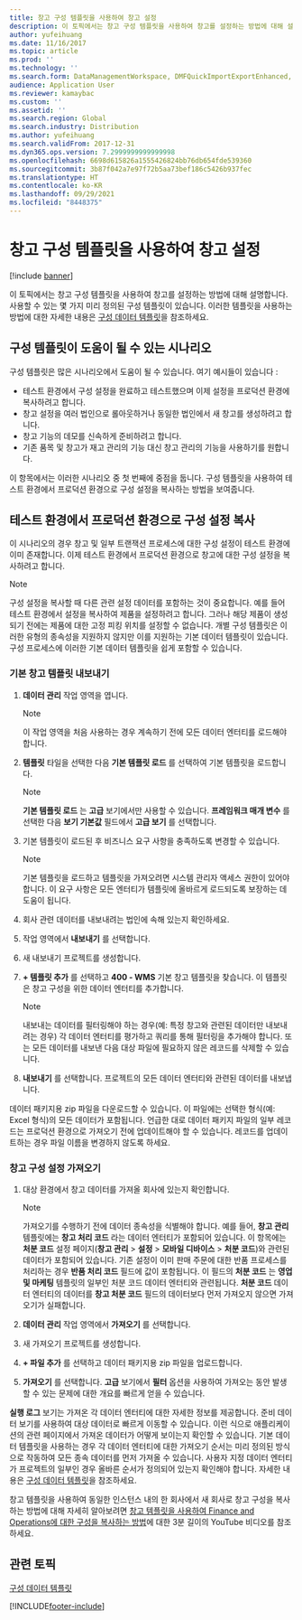```yaml
---
title: 창고 구성 템플릿을 사용하여 창고 설정
description: 이 토픽에서는 창고 구성 템플릿을 사용하여 창고를 설정하는 방법에 대해 설명합니다.
author: yufeihuang
ms.date: 11/16/2017
ms.topic: article
ms.prod: ''
ms.technology: ''
ms.search.form: DataManagementWorkspace, DMFQuickImportExportEnhanced, DMFDefinitionGroupTemplate, DMFEntityTemplateDefinitionLoadDialog
audience: Application User
ms.reviewer: kamaybac
ms.custom: ''
ms.assetid: ''
ms.search.region: Global
ms.search.industry: Distribution
ms.author: yufeihuang
ms.search.validFrom: 2017-12-31
ms.dyn365.ops.version: 7.2999999999999998
ms.openlocfilehash: 6698d615826a1555426824bb76db654fde539360
ms.sourcegitcommit: 3b87f042a7e97f72b5aa73bef186c5426b937fec
ms.translationtype: HT
ms.contentlocale: ko-KR
ms.lasthandoff: 09/29/2021
ms.locfileid: "8448375"
---
```

# <a name="set-up-a-warehouse-by-using-a-warehouse-configuration-template"></a>창고 구성 템플릿을 사용하여 창고 설정

[!include [banner](../includes/banner.md)]

이 토픽에서는 창고 구성 템플릿을 사용하여 창고를 설정하는 방법에 대해 설명합니다. 사용할 수 있는 몇 가지 미리 정의된 구성 템플릿이 있습니다. 이러한 템플릿을 사용하는 방법에 대한 자세한 내용은 [구성 데이터 템플릿](../../fin-ops-core/dev-itpro/data-entities/configuration-data-templates.md)을 참조하세요.

## <a name="scenarios-where-configuration-templates-can-be-helpful"></a>구성 템플릿이 도움이 될 수 있는 시나리오

구성 템플릿은 많은 시나리오에서 도움이 될 수 있습니다. 여기 예시들이 있습니다 :

- 테스트 환경에서 구성 설정을 완료하고 테스트했으며 이제 설정을 프로덕션 환경에 복사하려고 합니다.
- 창고 설정을 여러 법인으로 롤아웃하거나 동일한 법인에서 새 창고를 생성하려고 합니다.
- 창고 기능의 데모를 신속하게 준비하려고 합니다.
- 기존 품목 및 창고가 재고 관리의 기능 대신 창고 관리의 기능을 사용하기를 원합니다.

이 항목에서는 이러한 시나리오 중 첫 번째에 중점을 둡니다. 구성 템플릿을 사용하여 테스트 환경에서 프로덕션 환경으로 구성 설정을 복사하는 방법을 보여줍니다.

## <a name="copy-a-configuration-setup-from-a-test-environment-to-a-production-environment"></a>테스트 환경에서 프로덕션 환경으로 구성 설정 복사

이 시나리오의 경우 창고 및 일부 트랜잭션 프로세스에 대한 구성 설정이 테스트 환경에 이미 존재합니다. 이제 테스트 환경에서 프로덕션 환경으로 창고에 대한 구성 설정을 복사하려고 합니다.

> [!NOTE]
> 구성 설정을 복사할 때 다른 관련 설정 데이터를 포함하는 것이 중요합니다. 예를 들어 테스트 환경에서 설정을 복사하여 제품을 설정하려고 합니다. 그러나 해당 제품이 생성되기 전에는 제품에 대한 고정 피킹 위치를 설정할 수 없습니다. 개별 구성 템플릿은 이러한 유형의 종속성을 지원하지 않지만 이를 지원하는 기본 데이터 템플릿이 있습니다. 구성 프로세스에 이러한 기본 데이터 템플릿을 쉽게 포함할 수 있습니다.

### <a name="export-a-default-warehouse-template"></a>기본 창고 템플릿 내보내기 

1. **데이터 관리** 작업 영역을 엽니다.

    > [!NOTE]
    > 이 작업 영역을 처음 사용하는 경우 계속하기 전에 모든 데이터 엔터티를 로드해야 합니다.

2. **템플릿** 타일을 선택한 다음 **기본 템플릿 로드** 를 선택하여 기본 템플릿을 로드합니다.

    > [!NOTE]
    > **기본 템플릿 로드** 는 **고급** 보기에서만 사용할 수 있습니다. **프레임워크 매개 변수** 를 선택한 다음 **보기 기본값** 필드에서 **고급 보기** 를 선택합니다.

3. 기본 템플릿이 로드된 후 비즈니스 요구 사항을 충족하도록 변경할 수 있습니다.

    > [!NOTE]
    > 기본 템플릿을 로드하고 템플릿을 가져오려면 시스템 관리자 액세스 권한이 있어야 합니다. 이 요구 사항은 모든 엔터티가 템플릿에 올바르게 로드되도록 보장하는 데 도움이 됩니다.

4. 회사 관련 데이터를 내보내려는 법인에 속해 있는지 확인하세요.
5. 작업 영역에서 **내보내기** 를 선택합니다.
6. 새 내보내기 프로젝트를 생성합니다.
7. **+ 템플릿 추가** 를 선택하고 **400 - WMS** 기본 창고 템플릿을 찾습니다. 이 템플릿은 창고 구성을 위한 데이터 엔터티를 추가합니다.

    > [!NOTE]
    > 내보내는 데이터를 필터링해야 하는 경우(예: 특정 창고와 관련된 데이터만 내보내려는 경우) 각 데이터 엔터티를 평가하고 쿼리를 통해 필터링을 추가해야 합니다. 또는 모든 데이터를 내보낸 다음 대상 파일에 필요하지 않은 레코드를 삭제할 수 있습니다.

8. **내보내기** 를 선택합니다. 프로젝트의 모든 데이터 엔터티와 관련된 데이터를 내보냅니다.

데이터 패키지용 zip 파일을 다운로드할 수 있습니다. 이 파일에는 선택한 형식(예: Excel 형식)의 모든 데이터가 포함됩니다. 언급한 대로 데이터 패키지 파일의 일부 레코드는 프로덕션 환경으로 가져오기 전에 업데이트해야 할 수 있습니다. 레코드를 업데이트하는 경우 파일 이름을 변경하지 않도록 하세요.

### <a name="import-a-warehouse-configuration-setup"></a>창고 구성 설정 가져오기

1. 대상 환경에서 창고 데이터를 가져올 회사에 있는지 확인합니다.

    > [!NOTE]
    > 가져오기를 수행하기 전에 데이터 종속성을 식별해야 합니다. 예를 들어, **창고 관리** 템플릿에는 **창고 처리 코드** 라는 데이터 엔터티가 포함되어 있습니다. 이 항목에는 **처분 코드** 설정 페이지(**창고 관리** > **설정** > **모바일 디바이스** > **처분 코드**)와 관련된 데이터가 포함되어 있습니다. 기존 설정이 이미 판매 주문에 대한 반품 프로세스를 처리하는 경우 **반품 처리 코드** 필드에 값이 포함됩니다. 이 필드의 **처분 코드** 는 **영업 및 마케팅** 템플릿의 일부인 처분 코드 데이터 엔터티와 관련됩니다. **처분 코드** 데이터 엔터티의 데이터를 **창고 처분 코드** 필드의 데이터보다 먼저 가져오지 않으면 가져오기가 실패합니다.

2. **데이터 관리** 작업 영역에서 **가져오기** 를 선택합니다.
3. 새 가져오기 프로젝트를 생성합니다.
4. **+ 파일 추가** 를 선택하고 데이터 패키지용 zip 파일을 업로드합니다.
5. **가져오기** 를 선택합니다. **고급** 보기에서 **필터** 옵션을 사용하여 가져오는 동안 발생할 수 있는 문제에 대한 개요를 빠르게 얻을 수 있습니다.

**실행 로그** 보기는 가져온 각 데이터 엔터티에 대한 자세한 정보를 제공합니다. 준비 데이터 보기를 사용하여 대상 데이터로 빠르게 이동할 수 있습니다. 이런 식으로 애플리케이션의 관련 페이지에서 가져온 데이터가 어떻게 보이는지 확인할 수 있습니다. 기본 데이터 템플릿을 사용하는 경우 각 데이터 엔터티에 대한 가져오기 순서는 미리 정의된 방식으로 작동하여 모든 종속 데이터를 먼저 가져올 수 있습니다. 사용자 지정 데이터 엔터티가 프로젝트의 일부인 경우 올바른 순서가 정의되어 있는지 확인해야 합니다. 자세한 내용은 [구성 데이터 템플릿](../../fin-ops-core/dev-itpro/data-entities/configuration-data-templates.md)을 참조하세요.

창고 템플릿을 사용하여 동일한 인스턴스 내의 한 회사에서 새 회사로 창고 구성을 복사하는 방법에 대해 자세히 알아보려면 [창고 템플릿을 사용하여 Finance and Operations에 대한 구성을 복사하는 방법](https://www.youtube.com/watch?v=K2WIfFlqJYs)에 대한 3분 길이의 YouTube 비디오를 참조하세요.

## <a name="related-topic"></a>관련 토픽

[구성 데이터 템플릿](../../fin-ops-core/dev-itpro/data-entities/configuration-data-templates.md)


[!INCLUDE[footer-include](../../includes/footer-banner.md)]